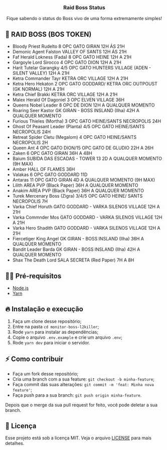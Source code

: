 
<h3 align="center">
  Raid Boss Status
</h3>

<p align="center">Fique sabendo o status do Boss vivo de uma forma extremamente simples!</p>

## 🚀 RAID BOSS (BOS TOKEN)

- Bloody Priest Rudelto    8 OPC GATO GIRAN    12H ÁS 21H
- Demonic Agent Falston    VALLEY OF SANTS    12H ÁS 21H
- Faf Herald Lokness (Fada)    8 OPC GATO HEINE    12H A 21H
- Gargoyle Lord Sirocco    4 OPC GATO DION    12H A 21H
- Harit Tutelar Garangky    4/5 OPC GATO HUNTERS VILLAGE (ADEN - SILENT VALLEY)    12H A 21H
- Ketra Commander Tayr    KETRA ORC VILLAGE    12H A 21H
- Ketra Hero Hekaton    2 OPC GATO GODDARD/ KETRA ORC OUTPOUST (GK NORMAL)    12H A 21H
- Ketra Chief Brakki    KETRA ORC VILLAGE    12H A 21H
- Malex Herald Of Dagoniel    3 OPC ELVEN VILLAGE    36H
- Queens Nobel Leader    8 OPC DE DION    12H A QUALQUER MOMENTO
- Roaring Seer Kastor    GK GIRAN - BOSS INSLAND (Ilha)    42H A QUALQUER MOMENTO
- Furious Thieles (Mortha)    3 OPC GATO HEINE/SANTS NECROPOLIS    24H
- Ghost Of Peasant Leader (Planta)    4/5 OPC GATO HEINE/SANTS NECROPOLIS    24H
- Retreat Spider Cletu (Megalom)    4 OPC GATO HEINE/SANTS NECROPOLIS    2H
- Queen Ant    4 OPC GATO DION/15 OPC GATO DE GLUDIO    22H A 26H
- Zaken    6 OPC GATO GIRAN    36H A 48H
- Baium    SUBIDA DAS ESCADAS - TOWER 13     2D A QUALQUER MOMENTO (9H MAX)
- Amber    HALL OF FLAMES    36H
- Valakas    6 OPC GATO GODDARD    11D
- Antaras    11 OPC GATO GIRAN    4D A QUALQUER MOMENTO (9H MAX)
- Lilith    AREA PVP (Black Paper)    36H A QUALQUER MOMENTO
- Anakim    AREA PVP (Black Paper)    36H A QUALQUER MOMENTO
- Turek Mercenary Boss (Zigra)    3/4/5 OPC GATO HEINE/ SANTS NECROPOLIS    7H 
- Varka Chief Horuth    GATO GODDARD - VARKA SILENOS VILLAGE    12H A 21H
- Varka Commnder Mos    GATO GODDARD - VARKA SILENOS VILLAGE    12H A 21H
- Varka Hero Shadith    GATO GODDARD - VARKA SILENOS VILLAGE    12H A 21H
- Fiercetiger King Angel    GK GIRAN - BOSS INSLAND (Ilha)    36H A QUALQUER MOMENTO
- Bandit Leader Barda    GK GIRAN - BOSS INSLAND (Ilha)    42H A QUALQUER MOMENTO
- Shax The Death Lord    SALA SECRETA (Red Paper)    7H A 8H

## ✋🏻 Pré-requisitos

- [Node.js](https://nodejs.org/en/)
- [Yarn](https://yarnpkg.com/pt-BR/docs/install)

## 🔥 Instalação e execução

1. Faça um clone desse repositório;
2. Entre na pasta `cd monitor-boss-l2killer`;
3. Rode `yarn` para instalar as dependências;
4. Copie o arquivo `.env.example` e crie um arquivo `.env`;
7. Rode `yarn dev` para iniciar o servidor.

## ⚡️ Como contribuir

- Faça um fork desse repositório;
- Cria uma branch com a sua feature: `git checkout -b minha-feature`;
- Faça commit das suas alterações: `git commit -m 'feat: Minha nova feature'`;
- Faça push para a sua branch: `git push origin minha-feature`.

Depois que o merge da sua pull request for feito, você pode deletar a sua branch.

## 📝 Licença

Esse projeto está sob a licença MIT. Veja o arquivo [LICENSE](LICENSE) para mais detalhes.
